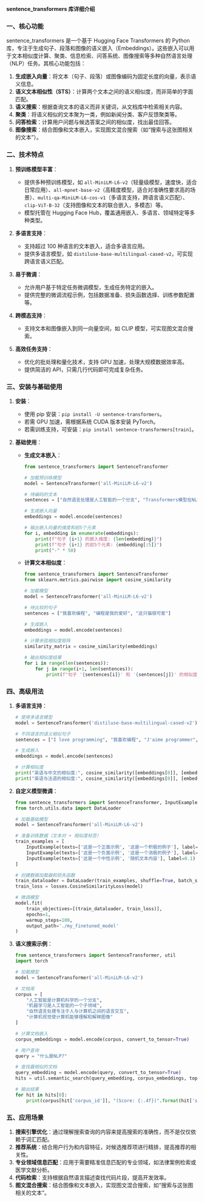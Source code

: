 **sentence_transformers 库详细介绍**

### 一、核心功能

sentence_transformers 是一个基于 Hugging Face Transformers 的 Python 库，专注于生成句子、段落和图像的语义嵌入（Embeddings）。这些嵌入可以用于文本相似度计算、聚类、信息检索、问答系统、图像搜索等多种自然语言处理（NLP）任务。其核心功能包括：

1. **生成嵌入向量**：将文本（句子、段落）或图像编码为固定长度的向量，表示语义信息。
2. **语义文本相似性（STS）**：计算两个文本之间的语义相似度，而非简单的字面匹配。
3. **语义搜索**：根据查询文本的语义而非关键词，从文档库中检索相关内容。
4. **聚类**：将语义相似的文本聚为一类，例如新闻分类、客户反馈聚类等。
5. **问答检索**：计算用户问题与候选答案之间的相似度，找出最佳回答。
6. **图像搜索**：结合图像和文本嵌入，实现图文混合搜索（如“搜索与这张图相关的文本”）。

### 二、技术特点

1. **预训练模型丰富**：

	* 提供多种预训练模型，如 `all-MiniLM-L6-v2`（轻量级模型，速度快，适合日常应用）、`all-mpnet-base-v2`（高精度模型，适合对准确性要求高的场景）、`multi-qa-MiniLM-L6-cos-v1`（多语言支持，跨语言语义匹配）、`clip-ViT-B-32`（支持图像和文本的联合嵌入，多模态）等。
	* 模型托管在 Hugging Face Hub，覆盖通用嵌入、多语言、领域特定等多种类型。

2. **多语言支持**：

	* 支持超过 100 种语言的文本嵌入，适合多语言应用。
	* 提供多语言模型，如 `distiluse-base-multilingual-cased-v2`，可实现跨语言语义匹配。

3. **易于微调**：

	* 允许用户基于特定任务微调模型，生成任务特定的嵌入。
	* 提供完整的微调流程示例，包括数据准备、损失函数选择、训练参数配置等。

4. **跨模态支持**：

	* 支持文本和图像嵌入到同一向量空间，如 CLIP 模型，可实现图文混合搜索。

5. **高效任务支持**：

	* 优化的批处理和量化技术，支持 GPU 加速，处理大规模数据效率高。
	* 提供简洁的 API，只需几行代码即可完成复杂任务。

### 三、安装与基础使用

1. **安装**：

	* 使用 pip 安装：`pip install -U sentence-transformers`。
	* 若需 GPU 加速，需根据系统 CUDA 版本安装 PyTorch。
	* 若需训练支持，可安装：`pip install sentence-transformers[train]`。

2. **基础使用**：

	* **生成文本嵌入**：

		```python
		from sentence_transformers import SentenceTransformer

		# 加载预训练模型
		model = SentenceTransformer('all-MiniLM-L6-v2')

		# 待编码的文本
		sentences = ["自然语言处理是人工智能的一个分支", "Transformers模型在NLP领域表现出色"]

		# 生成嵌入向量
		embeddings = model.encode(sentences)

		# 输出嵌入向量的维度和前5个元素
		for i, embedding in enumerate(embeddings):
		    print(f"句子 {i+1} 的嵌入维度: {len(embedding)}")
		    print(f"句子 {i+1} 的前5个元素: {embedding[:5]}")
		    print("-" * 50)
		```

	* **计算文本相似度**：

		```python
		from sentence_transformers import SentenceTransformer
		from sklearn.metrics.pairwise import cosine_similarity

		# 加载模型
		model = SentenceTransformer('all-MiniLM-L6-v2')

		# 待比较的句子
		sentences = ["我喜欢编程", "编程是我的爱好", "这只猫很可爱"]

		# 生成嵌入
		embeddings = model.encode(sentences)

		# 计算余弦相似度矩阵
		similarity_matrix = cosine_similarity(embeddings)

		# 输出相似度结果
		for i in range(len(sentences)):
		    for j in range(i+1, len(sentences)):
		        print(f"句子 '{sentences[i]}' 和 '{sentences[j]}' 的相似度: {similarity_matrix[i][j]:.4f}")
		```

### 四、高级用法

1. **多语言支持**：

	```python
	# 使用多语言模型
	model = SentenceTransformer('distiluse-base-multilingual-cased-v2')

	# 不同语言的语义相似句子
	sentences = ["I love programming", "我喜欢编程", "J'aime programmer", "Me encanta programar"]

	# 生成嵌入
	embeddings = model.encode(sentences)

	# 计算相似度
	print("英语与中文的相似度:", cosine_similarity([embeddings[0]], [embeddings[1]])[0][0])
	print("英语与法语的相似度:", cosine_similarity([embeddings[0]], [embeddings[2]])[0][0])
	```

2. **自定义模型微调**：

	```python
	from sentence_transformers import SentenceTransformer, InputExample, losses
	from torch.utils.data import DataLoader

	# 加载基础模型
	model = SentenceTransformer('all-MiniLM-L6-v2')

	# 准备训练数据（文本对 + 相似度标签）
	train_examples = [
	    InputExample(texts=['这是一个正面示例', '这是一个积极的例子'], label=0.9),
	    InputExample(texts=['这是一个负面示例', '这是一个消极的例子'], label=0.8),
	    InputExample(texts=['这是一个中性示例', '随机文本内容'], label=0.1)
	]

	# 创建数据加载器和损失函数
	train_dataloader = DataLoader(train_examples, shuffle=True, batch_size=16)
	train_loss = losses.CosineSimilarityLoss(model)

	# 微调模型
	model.fit(
	    train_objectives=[(train_dataloader, train_loss)],
	    epochs=1,
	    warmup_steps=100,
	    output_path='./my_finetuned_model'
	)
	```

3. **语义搜索示例**：

	```python
	from sentence_transformers import SentenceTransformer, util
	import torch

	# 加载模型
	model = SentenceTransformer('all-MiniLM-L6-v2')

	# 文档库
	corpus = [
	    "人工智能是计算机科学的一个分支",
	    "机器学习是人工智能的一个子领域",
	    "自然语言处理专注于人与计算机之间的语言交互",
	    "计算机视觉使计算机能够理解和解释图像"
	]

	# 计算文档嵌入
	corpus_embeddings = model.encode(corpus, convert_to_tensor=True)

	# 用户查询
	query = "什么是NLP?"

	# 查找最相似的文档
	query_embedding = model.encode(query, convert_to_tensor=True)
	hits = util.semantic_search(query_embedding, corpus_embeddings, top_k=2)

	# 输出结果
	for hit in hits[0]:
	    print(corpus[hit['corpus_id']], "(Score: {:.4f})".format(hit['score']))
	```

### 五、应用场景

1. **搜索引擎优化**：通过理解搜索查询的内容来提高搜索的准确性，而不是仅仅依赖于词汇匹配。
2. **推荐系统**：结合用户行为和内容特征，对候选推荐项进行精排，提高推荐的相关性。
3. **专业领域信息匹配**：应用于需要精准信息匹配的专业领域，如法律案例检索或医学文献分析。
4. **代码检索**：支持根据自然语言描述查找代码片段，提高开发效率。
5. **图文混合搜索**：结合图像和文本嵌入，实现图文混合搜索，如“搜索与这张图相关的文本”。
